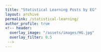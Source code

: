 ```yaml
---
title: "Statistical Learning Posts by EG"
layout: archive
permalink: /statistical-learning/
author_profile: true
<!-- header:
  overlay_image: "/assets/images/HG.jpg"
  overlay_filter: 0.5
 -->
---
```


<!-- {% include base_path %}
{% include group-by-array collection=site.posts field="tags" %}

{% for tag in group_names %}
  {% assign posts = group_items[forloop.index0] %}
  <h2 id="{{ tag | slugify }}" class="archive__subtitle">{{ tag }}</h2>
  {% for post in posts %}
    {% include archive-single.html %}
  {% endfor %}
{% endfor %} -->